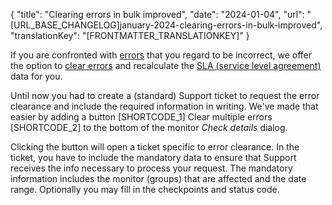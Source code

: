 {
  "title": "Clearing errors in bulk improved",
  "date": "2024-01-04",
  "url": "[URL_BASE_CHANGELOG]january-2024-clearing-errors-in-bulk-improved",
  "translationKey": "[FRONTMATTER_TRANSLATIONKEY]"
}

If you are confronted with [errors]([LINK_URL_1]) that you regard to be incorrect, we offer the option to [clear errors]([LINK_URL_2]) and recalculate the [SLA (service level agreement)]([LINK_URL_3]) data for you.

Until now you had to create a (standard) Support ticket to request the error clearance and include the required information in writing. 
We've made that easier by adding a button [SHORTCODE_1] Clear multiple errors [SHORTCODE_2] to the bottom of the monitor *Check details* dialog. 

Clicking the button will open a ticket specific to error clearance. In the ticket, you have to include the mandatory data to ensure that Support receives the info necessary to process your request. 
The mandatory information includes the monitor (groups) that are affected and the date range. Optionally you may fill in the checkpoints and status code. 
